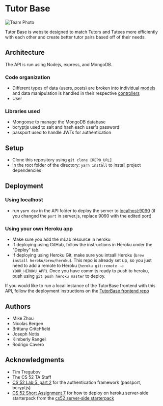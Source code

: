 
# Tutor Base

![Team Photo](https://i.imgur.com/lxjmZfl.png)

Tutor Base is website designed to match Tutors and Tutees more efficiently with each other and create better tutor pairs based off of their needs.

## Architecture

The API is run using Nodejs, express, and MongoDB. 

### Code organization

* Different types of data (users, posts) are broken into individual [models](./models) and data manipulation is handled in their respective [controllers](./controllers)
* User

### Libraries used

* Mongoose to manage the MongoDB database
* bcryptjs used to salt and hash each user's password
* passport used to handle JWTs for authentication


## Setup

* Clone this repository using `git clone [REPO_URL]`
* in the root folder of the directory: `yarn install` to install project dependencies

## Deployment

### Using localhost

* run `yarn dev` in the API folder to deploy the server to [localhost:9090](https://localhost:9090) (if you changed the `port` in server.js, replace 9090 with the edited port)

### Using your own Heroku app

* Make sure you add the mLab resource in heroku
* If deploying using GitHub, follow the instructions in Heroku under the "Deploy" tab.
* If deploying using Heroku Git, make sure you intsall Heroku (`brew install heroku/brew/heroku`). This repo is already set up, so you just need to add a remote to Heroku (`heroku git:remote -a YOUR_HEROKU_APP`). Once you have commits ready to push to heroku, push using `git push heroku master` to deploy.

If you would like to run a local instance of the TutorBase frontend with this API, follow the deployment instructions on the [TutorBase frontend repo](https://github.com/dartmouth-cs52-20S/project-tutorbase#deployment)

## Authors

* Mike Zhou
* Nicolas Bergen
* Brittany Critchfield
* Joseph Notis
* Kimberly Rangel
* Rodrigo Cavero

## Acknowledgments

* Tim Tregubov
* The CS 52 TA Staff
* [CS 52 Lab 5, part 2](http://cs52.me/assignments/lab/redux-platform+auth/) for the authentication framework (passport, bcryptjs)
* [CS 52 Short Assignment 7](http://cs52.me/assignments/sa/server-side/) for how to deploy on heroku
server-side starterpack from the [cs52 server-side starterpack](https://github.com/dartmouth-cs52/express-babel-starter)
